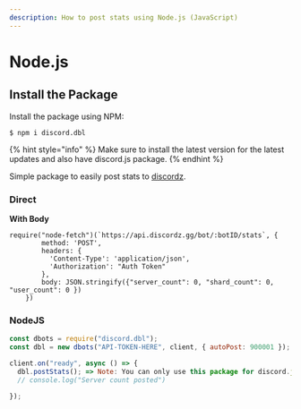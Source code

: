 ```yaml
---
description: How to post stats using Node.js (JavaScript)
---
```


# Node.js

## Install the Package

Install the package using NPM:

```
$ npm i discord.dbl
```

{% hint style="info" %}
 Make sure to install the latest version for the latest updates and also have discord.js package.
{% endhint %}

Simple package to easily post stats to [discordz](https://discordz.gg). 

### Direct

**With Body**

```
require("node-fetch")(`https://api.discordz.gg/bot/:botID/stats`, {
        method: 'POST',
        headers: { 
          'Content-Type': 'application/json', 
          'Authorization': "Auth Token"
        },
        body: JSON.stringify({"server_count": 0, "shard_count": 0, "user_count": 0 })
    })
```

### NodeJS

```javascript
const dbots = require("discord.dbl");
const dbl = new dbots("API-TOKEN-HERE", client, { autoPost: 900001 });

client.on("ready", async () => {
  dbl.postStats(); => Note: You can only use this package for discord.js use
  // console.log("Server count posted")
  
});
```


